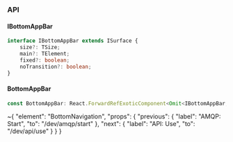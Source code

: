 

### API

#### IBottomAppBar

```ts
interface IBottomAppBar extends ISurface {
    size?: TSize;
    main?: TElement;
    fixed?: boolean;
    noTransition?: boolean;
}
```

#### BottomAppBar

```ts
const BottomAppBar: React.ForwardRefExoticComponent<Omit<IBottomAppBar, "ref"> & React.RefAttributes<unknown>>;
```


~{
  "element": "BottomNavigation",
  "props": {
    "previous": {
      "label": "AMQP: Start",
      "to": "/dev/amqp/start"
    },
    "next": {
      "label": "API: Use",
      "to": "/dev/api/use"
    }
  }
}
